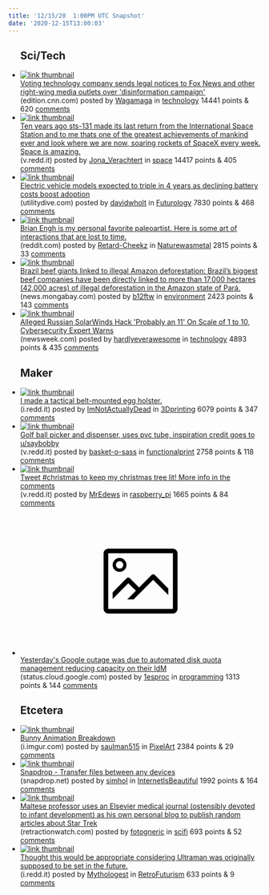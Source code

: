 ```yaml
---
title: '12/15/20  1:00PM UTC Snapshot'
date: '2020-12-15T13:00:03'
---
```

<ul>
<h2>Sci/Tech</h2>

<li><a href='https://edition.cnn.com/2020/12/14/media/smartmatic-fox-news-newsmax-oan/index.html?utm_source=feedburner&amp;utm_medium=feed&amp;utm_campaign=Feed%3A+rss%2Fcnn_latest+%28RSS%3A+CNN+-+Most+Recent%29'><img src='https://b.thumbs.redditmedia.com/8GNMR0uFmvXEeGBZTa6BNz5SEFalHi1Cu_Zm2BU4ZPE.jpg' alt='link thumbnail'></a><div><div class='linkTitle'><a href='https://edition.cnn.com/2020/12/14/media/smartmatic-fox-news-newsmax-oan/index.html?utm_source=feedburner&amp;utm_medium=feed&amp;utm_campaign=Feed%3A+rss%2Fcnn_latest+%28RSS%3A+CNN+-+Most+Recent%29'>Voting technology company sends legal notices to Fox News and other right-wing media outlets over 'disinformation campaign'</a></div>(edition.cnn.com) posted by <a href='https://www.reddit.com/user/Wagamaga'>Wagamaga</a> in <a href='https://www.reddit.com/r/technology'>technology</a> 14441 points & 620 <a href='https://www.reddit.com/r/technology/comments/kd7xo4/voting_technology_company_sends_legal_notices_to/'>comments</a></div></li>

<li><a href='https://v.redd.it/q858tr68va561'><img src='https://a.thumbs.redditmedia.com/weec-iMfoLkBU6skotrcc0OzM0ywpGX2m2nOYAdhm_4.jpg' alt='link thumbnail'></a><div><div class='linkTitle'><a href='https://v.redd.it/q858tr68va561'>Ten years ago sts-131 made its last return from the International Space Station and to me thats one of the greatest achievements of mankind ever and look where we are now, soaring rockets of SpaceX every week. Space is amazing.</a></div>(v.redd.it) posted by <a href='https://www.reddit.com/user/Jona_Verachtert'>Jona_Verachtert</a> in <a href='https://www.reddit.com/r/space'>space</a> 14417 points & 405 <a href='https://www.reddit.com/r/space/comments/kdgxgz/ten_years_ago_sts131_made_its_last_return_from/'>comments</a></div></li>

<li><a href='https://www.utilitydive.com/news/electric-vehicle-models-expected-to-triple-in-4-years-as-declining-battery/592061/'><img src='https://b.thumbs.redditmedia.com/XZ6YNU8QYI7b-8T4AAhU2-yYBlI8gn0P2BERqC-POAk.jpg' alt='link thumbnail'></a><div><div class='linkTitle'><a href='https://www.utilitydive.com/news/electric-vehicle-models-expected-to-triple-in-4-years-as-declining-battery/592061/'>Electric vehicle models expected to triple in 4 years as declining battery costs boost adoption</a></div>(utilitydive.com) posted by <a href='https://www.reddit.com/user/davidwholt'>davidwholt</a> in <a href='https://www.reddit.com/r/Futurology'>Futurology</a> 7830 points & 468 <a href='https://www.reddit.com/r/Futurology/comments/kdcpco/electric_vehicle_models_expected_to_triple_in_4/'>comments</a></div></li>

<li><a href='https://www.reddit.com/gallery/kd2c4k'><img src='https://b.thumbs.redditmedia.com/60CLQzQDqTfuJhU9Nr4mDrDuWyNawKN4Mq4530jv2DY.jpg' alt='link thumbnail'></a><div><div class='linkTitle'><a href='https://www.reddit.com/gallery/kd2c4k'>Brian Engh is my personal favorite paleoartist. Here is some art of interactions that are lost to time.</a></div>(reddit.com) posted by <a href='https://www.reddit.com/user/Retard-Cheekz'>Retard-Cheekz</a> in <a href='https://www.reddit.com/r/Naturewasmetal'>Naturewasmetal</a> 2815 points & 33 <a href='https://www.reddit.com/r/Naturewasmetal/comments/kd2c4k/brian_engh_is_my_personal_favorite_paleoartist/'>comments</a></div></li>

<li><a href='https://news.mongabay.com/2020/12/brazil-beef-giants-linked-to-illegal-amazon-deforestation/'><img src='https://b.thumbs.redditmedia.com/uV48MMOO4fOQ4B9a82YHqeGZ_gayPSYhQwX2aMfM2iE.jpg' alt='link thumbnail'></a><div><div class='linkTitle'><a href='https://news.mongabay.com/2020/12/brazil-beef-giants-linked-to-illegal-amazon-deforestation/'>Brazil beef giants linked to illegal Amazon deforestation: Brazil’s biggest beef companies have been directly linked to more than 17,000 hectares (42,000 acres) of illegal deforestation in the Amazon state of Pará.</a></div>(news.mongabay.com) posted by <a href='https://www.reddit.com/user/b12ftw'>b12ftw</a> in <a href='https://www.reddit.com/r/environment'>environment</a> 2423 points & 143 <a href='https://www.reddit.com/r/environment/comments/kcxqqt/brazil_beef_giants_linked_to_illegal_amazon/'>comments</a></div></li>

<li><a href='https://www.newsweek.com/alleged-russian-solarwinds-hack-probably-11-scale-1-10-cybersecurity-expert-warns-1554606'><img src='https://b.thumbs.redditmedia.com/6OOc92v9vbtFci5KYDgKjWEnKlahsfUU9_3mS1DVxPI.jpg' alt='link thumbnail'></a><div><div class='linkTitle'><a href='https://www.newsweek.com/alleged-russian-solarwinds-hack-probably-11-scale-1-10-cybersecurity-expert-warns-1554606'>Alleged Russian SolarWinds Hack 'Probably an 11' On Scale of 1 to 10, Cybersecurity Expert Warns</a></div>(newsweek.com) posted by <a href='https://www.reddit.com/user/hardlyeverawesome'>hardlyeverawesome</a> in <a href='https://www.reddit.com/r/technology'>technology</a> 4893 points & 435 <a href='https://www.reddit.com/r/technology/comments/kda9pl/alleged_russian_solarwinds_hack_probably_an_11_on/'>comments</a></div></li>

<h2>Maker</h2>

<li><a href='https://i.redd.it/6rq6mj7mt8561.gif'><img src='https://b.thumbs.redditmedia.com/lJA1a6aU99_6IwRFZxbncDhRHWKscPhz4Sj44vDJvTI.jpg' alt='link thumbnail'></a><div><div class='linkTitle'><a href='https://i.redd.it/6rq6mj7mt8561.gif'>I made a tactical belt-mounted egg holster.</a></div>(i.redd.it) posted by <a href='https://www.reddit.com/user/ImNotActuallyDead'>ImNotActuallyDead</a> in <a href='https://www.reddit.com/r/3Dprinting'>3Dprinting</a> 6079 points & 347 <a href='https://www.reddit.com/r/3Dprinting/comments/kda94y/i_made_a_tactical_beltmounted_egg_holster/'>comments</a></div></li>

<li><a href='https://v.redd.it/6p8b0lx3w8561'><img src='https://b.thumbs.redditmedia.com/_Ek8_rRWEaz15UkWPj6HtBTlibPVtBeBt4tzfSxy2rI.jpg' alt='link thumbnail'></a><div><div class='linkTitle'><a href='https://v.redd.it/6p8b0lx3w8561'>Golf ball picker and dispenser, uses pvc tube, inspiration credit goes to u/saybobby</a></div>(v.redd.it) posted by <a href='https://www.reddit.com/user/basket-o-sass'>basket-o-sass</a> in <a href='https://www.reddit.com/r/functionalprint'>functionalprint</a> 2758 points & 118 <a href='https://www.reddit.com/r/functionalprint/comments/kdaile/golf_ball_picker_and_dispenser_uses_pvc_tube/'>comments</a></div></li>

<li><a href='https://v.redd.it/v3m7v7kx06561'><img src='https://b.thumbs.redditmedia.com/HILbrB9nrz9gOkLGOFS7hkh6AVVcmpwh_lkfSDG2YIc.jpg' alt='link thumbnail'></a><div><div class='linkTitle'><a href='https://v.redd.it/v3m7v7kx06561'>Tweet #christmas to keep my christmas tree lit! More info in the comments</a></div>(v.redd.it) posted by <a href='https://www.reddit.com/user/MrEdews'>MrEdews</a> in <a href='https://www.reddit.com/r/raspberry_pi'>raspberry_pi</a> 1665 points & 84 <a href='https://www.reddit.com/r/raspberry_pi/comments/kcyzhr/tweet_christmas_to_keep_my_christmas_tree_lit/'>comments</a></div></li>

<li><a href='https://status.cloud.google.com/incident/zall/20013'><svg version='1.1' viewBox='-34 -14 104 64' preserveAspectRatio='xMidYMid meet' xmlns='http://www.w3.org/2000/svg' xmlns:xlink='http://www.w3.org/1999/xlink'>
    <title>link thumbnail</title>
    <path d='M32,4H4A2,2,0,0,0,2,6V30a2,2,0,0,0,2,2H32a2,2,0,0,0,2-2V6A2,2,0,0,0,32,4ZM4,30V6H32V30Z'></path>
    <path d='M8.92,14a3,3,0,1,0-3-3A3,3,0,0,0,8.92,14Zm0-4.6A1.6,1.6,0,1,1,7.33,11,1.6,1.6,0,0,1,8.92,9.41Z'></path>
    <path d='M22.78,15.37l-5.4,5.4-4-4a1,1,0,0,0-1.41,0L5.92,22.9v2.83l6.79-6.79L16,22.18l-3.75,3.75H15l8.45-8.45L30,24V21.18l-5.81-5.81A1,1,0,0,0,22.78,15.37Z'></path>
    </svg></a><div><div class='linkTitle'><a href='https://status.cloud.google.com/incident/zall/20013'>Yesterday's Google outage was due to automated disk quota management reducing capacity on their IdM</a></div>(status.cloud.google.com) posted by <a href='https://www.reddit.com/user/1esproc'>1esproc</a> in <a href='https://www.reddit.com/r/programming'>programming</a> 1313 points & 144 <a href='https://www.reddit.com/r/programming/comments/kdg4bv/yesterdays_google_outage_was_due_to_automated/'>comments</a></div></li>

<h2>Etcetera</h2>

<li><a href='https://i.imgur.com/R7fKuw0.gif'><img src='https://b.thumbs.redditmedia.com/IMK3ktTJeYHHhLfViTwpm4RFZQ02UCtAAuNsdhy3vzI.jpg' alt='link thumbnail'></a><div><div class='linkTitle'><a href='https://i.imgur.com/R7fKuw0.gif'>Bunny Animation Breakdown</a></div>(i.imgur.com) posted by <a href='https://www.reddit.com/user/saulman515'>saulman515</a> in <a href='https://www.reddit.com/r/PixelArt'>PixelArt</a> 2384 points & 29 <a href='https://www.reddit.com/r/PixelArt/comments/kd0fs3/bunny_animation_breakdown/'>comments</a></div></li>

<li><a href='https://snapdrop.net/'><img src='https://b.thumbs.redditmedia.com/YJkbEvdpdIhWzIJ3PSEFDd-Xhfv0dRMYWRb6MF2CR_c.jpg' alt='link thumbnail'></a><div><div class='linkTitle'><a href='https://snapdrop.net/'>Snapdrop - Transfer files between any devices</a></div>(snapdrop.net) posted by <a href='https://www.reddit.com/user/simhol'>simhol</a> in <a href='https://www.reddit.com/r/InternetIsBeautiful'>InternetIsBeautiful</a> 1992 points & 164 <a href='https://www.reddit.com/r/InternetIsBeautiful/comments/kd67mz/snapdrop_transfer_files_between_any_devices/'>comments</a></div></li>

<li><a href='https://retractionwatch.com/2020/12/10/elsevier-looking-into-very-serious-concerns-after-student-calls-out-journal-for-fleet-of-star-trek-articles-other-issues/'><img src='https://b.thumbs.redditmedia.com/Jqwl9w2gGfZYViSG8l3ldGJJxkxwKhhy1T3Z1XJR6dQ.jpg' alt='link thumbnail'></a><div><div class='linkTitle'><a href='https://retractionwatch.com/2020/12/10/elsevier-looking-into-very-serious-concerns-after-student-calls-out-journal-for-fleet-of-star-trek-articles-other-issues/'>Maltese professor uses an Elsevier medical journal (ostensibly devoted to infant development) as his own personal blog to publish random articles about Star Trek</a></div>(retractionwatch.com) posted by <a href='https://www.reddit.com/user/fotogneric'>fotogneric</a> in <a href='https://www.reddit.com/r/scifi'>scifi</a> 693 points & 52 <a href='https://www.reddit.com/r/scifi/comments/kd07kr/maltese_professor_uses_an_elsevier_medical/'>comments</a></div></li>

<li><a href='https://i.redd.it/c6m955zv2i251.jpg'><img src='https://b.thumbs.redditmedia.com/RvNkhf33ROZPhRImXbyIl2jx8NU0rdvHMiQSlrqO_7I.jpg' alt='link thumbnail'></a><div><div class='linkTitle'><a href='https://i.redd.it/c6m955zv2i251.jpg'>Thought this would be appropriate considering Ultraman was originally supposed to be set in the future.</a></div>(i.redd.it) posted by <a href='https://www.reddit.com/user/Mythologest'>Mythologest</a> in <a href='https://www.reddit.com/r/RetroFuturism'>RetroFuturism</a> 633 points & 9 <a href='https://www.reddit.com/r/RetroFuturism/comments/kd86qi/thought_this_would_be_appropriate_considering/'>comments</a></div></li>

</ul>
